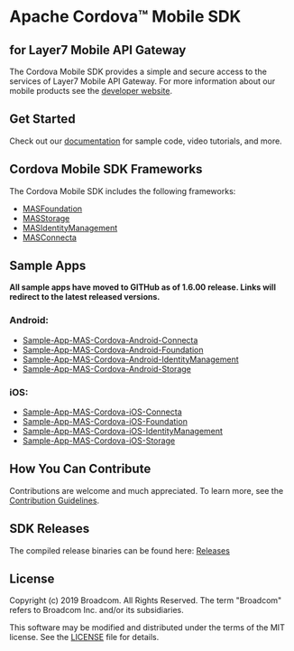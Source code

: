# Apache Cordova™ Mobile SDK
## for Layer7 Mobile API Gateway

The Cordova Mobile SDK provides a simple and secure access to the services of Layer7 Mobile API Gateway. For more information about our mobile products see the [developer website](http://techdocs.broadcom.com/content/broadcom/techdocs/us/en/ca-enterprise-software/layer7-api-management/mobile-sdk-for-ca-mobile-api-gateway/2-0.html).

## Get Started
Check out our [documentation](http://techdocs.broadcom.com/content/broadcom/techdocs/us/en/ca-enterprise-software/layer7-api-management/mobile-sdk-for-ca-mobile-api-gateway/2-0.html) for sample code, video tutorials, and more.  

## Cordova Mobile SDK Frameworks
The Cordova Mobile SDK includes the following frameworks:

* [MASFoundation](https://github.com/CAAPIM/Cordova-MAS-Foundation)
* [MASStorage](https://github.com/CAAPIM/Cordova-MAS-Storage)
* [MASIdentityManagement](https://github.com/CAAPIM/Cordova-MAS-IdentityManagement)
* [MASConnecta](https://github.com/CAAPIM/Cordova-MAS-Connecta)

## Sample Apps
**All sample apps have moved to GITHub as of 1.6.00 release. Links will redirect to the latest released versions.**

### Android:     
- [Sample-App-MAS-Cordova-Android-Connecta](https://github.com/CAAPIM/Sample-App-MAS-Cordova-Android-Connecta)
- [Sample-App-MAS-Cordova-Android-Foundation](https://github.com/CAAPIM/Sample-App-MAS-Cordova-Android-Foundation)
- [Sample-App-MAS-Cordova-Android-IdentityManagement](https://github.com/CAAPIM/Sample-App-MAS-Cordova-Android-IdentityManagement)
- [Sample-App-MAS-Cordova-Android-Storage](https://github.com/CAAPIM/Sample-App-MAS-Cordova-Android-Storage)

### iOS: 
- [Sample-App-MAS-Cordova-iOS-Connecta](https://github.com/CAAPIM/Sample-App-MAS-Cordova-iOS-Connecta)
- [Sample-App-MAS-Cordova-iOS-Foundation](https://github.com/CAAPIM/Sample-App-MAS-Cordova-iOS-Foundation)
- [Sample-App-MAS-Cordova-iOS-IdentityManagement](https://github.com/CAAPIM/Sample-App-MAS-Cordova-iOS-IdentityManagement)
- [Sample-App-MAS-Cordova-iOS-Storage](https://github.com/CAAPIM/Sample-App-MAS-Cordova-iOS-Storage)

## How You Can Contribute
Contributions are welcome and much appreciated. To learn more, see the [Contribution Guidelines](https://github.com/CAAPIM/Cordova-MAS-SDK/blob/develop/CONTRIBUTING.md).

## SDK Releases
The compiled release binaries can be found here: [Releases][Releases]

## License
Copyright (c) 2019 Broadcom. All Rights Reserved.
The term "Broadcom" refers to Broadcom Inc. and/or its subsidiaries.

This software may be modified and distributed under the terms of the MIT license. See the [LICENSE](https://github.com/CAAPIM/Cordova-MAS-SDK/blob/master/LICENSE) file for details.

[techdocs.broadcom.com]: http://techdocs.broadcom.com/content/broadcom/techdocs/us/en/ca-enterprise-software/layer7-api-management/mobile-sdk-for-ca-mobile-api-gateway/2-0.html
[docs]: http://techdocs.broadcom.com/content/broadcom/techdocs/us/en/ca-enterprise-software/layer7-api-management/mobile-sdk-for-ca-mobile-api-gateway/2-0.html
[blog]: http://techdocs.broadcom.com/content/broadcom/techdocs/us/en/ca-enterprise-software/layer7-api-management/mobile-sdk-for-ca-mobile-api-gateway/2-0.html

[MASFoundation]: https://github.com/CAAPIM/Cordova-MAS-Foundation
[MASStorage]: https://github.com/CAAPIM/Cordova-MAS-Storage
[MASConnecta]: https://github.com/CAAPIM/Cordova-MAS-Connecta
[MASIdentityManagement]: https://github.com/CAAPIM/Cordova-MAS-IdentityManagement
[Releases]: https://github.com/CAAPIM/Releases
[contributing]: /CONTRIBUTING.md
[license-link]: /LICENSE
